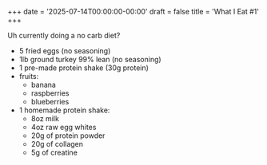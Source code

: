 +++
date = '2025-07-14T00:00:00-00:00'
draft = false
title = 'What I Eat #1'
+++

Uh currently doing a no carb diet?

- 5 fried eggs (no seasoning)
- 1lb ground turkey 99% lean (no seasoning)
- 1 pre-made protein shake (30g protein)
- fruits:
  - banana
  - raspberries
  - blueberries
- 1 homemade protein shake:
  - 8oz milk
  - 4oz raw egg whites
  - 20g of protein powder
  - 20g of collagen
  - 5g of creatine
